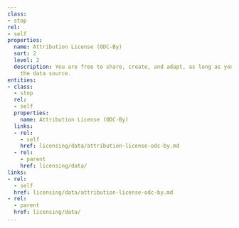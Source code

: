```yaml
---
class:
- stop
rel:
- self
properties:
  name: Attribution License (ODC-By)
  sort: 2
  level: 2
  description: You are free to share, create, and adapt, as long as you attribute
    the data source.
entities:
- class:
  - stop
  rel:
  - self
  properties:
    name: Attribution License (ODC-By)
  links:
  - rel:
    - self
    href: licensing/data/attribution-license-odc-by.md
  - rel:
    - parent
    href: licensing/data/
links:
- rel:
  - self
  href: licensing/data/attribution-license-odc-by.md
- rel:
  - parent
  href: licensing/data/
...
```


